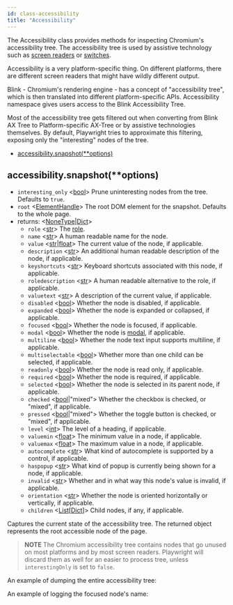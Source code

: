 ```yaml
---
id: class-accessibility
title: "Accessibility"
---
```



The Accessibility class provides methods for inspecting Chromium's accessibility tree. The accessibility tree is used by assistive technology such as [screen readers](https://en.wikipedia.org/wiki/Screen_reader) or [switches](https://en.wikipedia.org/wiki/Switch_access).

Accessibility is a very platform-specific thing. On different platforms, there are different screen readers that might have wildly different output.

Blink - Chromium's rendering engine - has a concept of "accessibility tree", which is then translated into different platform-specific APIs. Accessibility namespace gives users access to the Blink Accessibility Tree.

Most of the accessibility tree gets filtered out when converting from Blink AX Tree to Platform-specific AX-Tree or by assistive technologies themselves. By default, Playwright tries to approximate this filtering, exposing only the "interesting" nodes of the tree.


- [accessibility.snapshot(**options)](./api/class-accessibility.md#accessibilitysnapshotoptions)

## accessibility.snapshot(**options)
- `interesting_only` <[bool]> Prune uninteresting nodes from the tree. Defaults to `true`.
- `root` <[ElementHandle]> The root DOM element for the snapshot. Defaults to the whole page.
- returns: <[NoneType]|[Dict]>
  - `role` <[str]> The [role](https://www.w3.org/TR/wai-aria/#usage_intro).
  - `name` <[str]> A human readable name for the node.
  - `value` <[str]|[float]> The current value of the node, if applicable.
  - `description` <[str]> An additional human readable description of the node, if applicable.
  - `keyshortcuts` <[str]> Keyboard shortcuts associated with this node, if applicable.
  - `roledescription` <[str]> A human readable alternative to the role, if applicable.
  - `valuetext` <[str]> A description of the current value, if applicable.
  - `disabled` <[bool]> Whether the node is disabled, if applicable.
  - `expanded` <[bool]> Whether the node is expanded or collapsed, if applicable.
  - `focused` <[bool]> Whether the node is focused, if applicable.
  - `modal` <[bool]> Whether the node is [modal](https://en.wikipedia.org/wiki/Modal_window), if applicable.
  - `multiline` <[bool]> Whether the node text input supports multiline, if applicable.
  - `multiselectable` <[bool]> Whether more than one child can be selected, if applicable.
  - `readonly` <[bool]> Whether the node is read only, if applicable.
  - `required` <[bool]> Whether the node is required, if applicable.
  - `selected` <[bool]> Whether the node is selected in its parent node, if applicable.
  - `checked` <[bool]|"mixed"> Whether the checkbox is checked, or "mixed", if applicable.
  - `pressed` <[bool]|"mixed"> Whether the toggle button is checked, or "mixed", if applicable.
  - `level` <[int]> The level of a heading, if applicable.
  - `valuemin` <[float]> The minimum value in a node, if applicable.
  - `valuemax` <[float]> The maximum value in a node, if applicable.
  - `autocomplete` <[str]> What kind of autocomplete is supported by a control, if applicable.
  - `haspopup` <[str]> What kind of popup is currently being shown for a node, if applicable.
  - `invalid` <[str]> Whether and in what way this node's value is invalid, if applicable.
  - `orientation` <[str]> Whether the node is oriented horizontally or vertically, if applicable.
  - `children` <[List]\[[Dict]\]> Child nodes, if any, if applicable.

Captures the current state of the accessibility tree. The returned object represents the root accessible node of the page.

> **NOTE** The Chromium accessibility tree contains nodes that go unused on most platforms and by most screen readers. Playwright will discard them as well for an easier to process tree, unless `interestingOnly` is set to `false`.

An example of dumping the entire accessibility tree:

An example of logging the focused node's name:

[Accessibility]: ./api/class-accessibility.md "Accessibility"
[Browser]: ./api/class-browser.md "Browser"
[BrowserContext]: ./api/class-browsercontext.md "BrowserContext"
[BrowserType]: ./api/class-browsertype.md "BrowserType"
[CDPSession]: ./api/class-cdpsession.md "CDPSession"
[ChromiumBrowserContext]: ./api/class-chromiumbrowsercontext.md "ChromiumBrowserContext"
[ConsoleMessage]: ./api/class-consolemessage.md "ConsoleMessage"
[Dialog]: ./api/class-dialog.md "Dialog"
[Download]: ./api/class-download.md "Download"
[ElementHandle]: ./api/class-elementhandle.md "ElementHandle"
[FileChooser]: ./api/class-filechooser.md "FileChooser"
[FirefoxBrowser]: ./api/class-firefoxbrowser.md "FirefoxBrowser"
[Frame]: ./api/class-frame.md "Frame"
[JSHandle]: ./api/class-jshandle.md "JSHandle"
[Keyboard]: ./api/class-keyboard.md "Keyboard"
[Mouse]: ./api/class-mouse.md "Mouse"
[Page]: ./api/class-page.md "Page"
[Playwright]: ./api/class-playwright.md "Playwright"
[Request]: ./api/class-request.md "Request"
[Response]: ./api/class-response.md "Response"
[Route]: ./api/class-route.md "Route"
[Selectors]: ./api/class-selectors.md "Selectors"
[TimeoutError]: ./api/class-timeouterror.md "TimeoutError"
[Touchscreen]: ./api/class-touchscreen.md "Touchscreen"
[Video]: ./api/class-video.md "Video"
[WebKitBrowser]: ./api/class-webkitbrowser.md "WebKitBrowser"
[WebSocket]: ./api/class-websocket.md "WebSocket"
[Worker]: ./api/class-worker.md "Worker"
[Element]: https://developer.mozilla.org/en-US/docs/Web/API/element "Element"
[Evaluation Argument]: ./core-concepts.md#evaluationargument "Evaluation Argument"
[Promise]: https://developer.mozilla.org/en-US/docs/Web/JavaScript/Reference/Global_Objects/Promise "Promise"
[iterator]: https://developer.mozilla.org/en-US/docs/Web/JavaScript/Reference/Iteration_protocols "Iterator"
[origin]: https://developer.mozilla.org/en-US/docs/Glossary/Origin "Origin"
[selector]: https://developer.mozilla.org/en-US/docs/Web/CSS/CSS_Selectors "selector"
[Serializable]: https://developer.mozilla.org/en-US/docs/Web/JavaScript/Reference/Global_Objects/JSON/stringify#Description "Serializable"
[UIEvent.detail]: https://developer.mozilla.org/en-US/docs/Web/API/UIEvent/detail "UIEvent.detail"
[UnixTime]: https://en.wikipedia.org/wiki/Unix_time "Unix Time"
[xpath]: https://developer.mozilla.org/en-US/docs/Web/XPath "xpath"

[Any]: https://docs.python.org/3/library/typing.html#typing.Any "Any"
[bool]: https://docs.python.org/3/library/stdtypes.html "bool"
[Callable]: https://docs.python.org/3/library/typing.html#typing.Callable "Callable"
[Dict]: https://docs.python.org/3/library/typing.html#typing.Dict "Dict"
[float]: https://docs.python.org/3/library/stdtypes.html#numeric-types-int-float-complex "float"
[int]: https://docs.python.org/3/library/stdtypes.html#numeric-types-int-float-complex "int"
[List]: https://docs.python.org/3/library/typing.html#typing.List "List"
[NoneType]: https://docs.python.org/3/library/constants.html#None "None"
[pathlib.Path]: https://realpython.com/python-pathlib/ "pathlib.Path"
[str]: https://docs.python.org/3/library/stdtypes.html#text-sequence-type-str "str"
[Union]: https://docs.python.org/3/library/typing.html#typing.Union "Union"